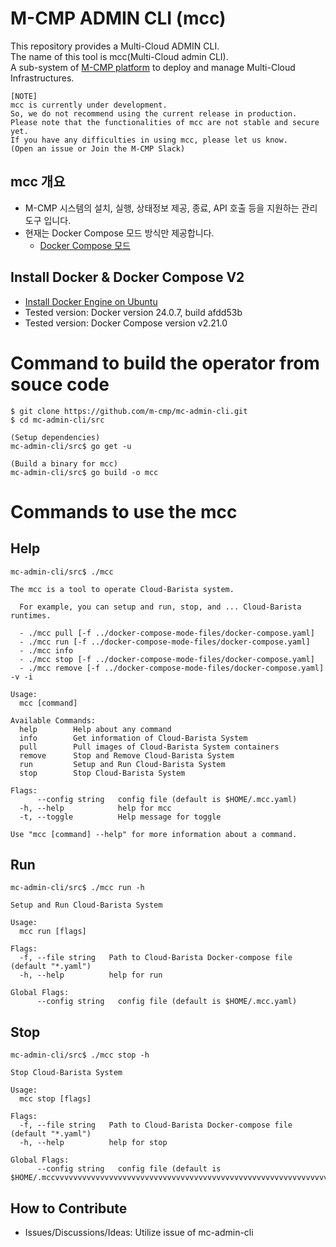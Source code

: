 # M-CMP ADMIN CLI (mcc)
This repository provides a Multi-Cloud ADMIN CLI.    
The name of this tool is mcc(Multi-Cloud admin CLI).    
A sub-system of [M-CMP platform](https://github.com/m-cmp/docs/tree/main) to deploy and manage Multi-Cloud Infrastructures.    


```
[NOTE]
mcc is currently under development.
So, we do not recommend using the current release in production.
Please note that the functionalities of mcc are not stable and secure yet.
If you have any difficulties in using mcc, please let us know.
(Open an issue or Join the M-CMP Slack)
```

## mcc 개요
- M-CMP 시스템의 설치, 실행, 상태정보 제공, 종료, API 호출 등을 지원하는 관리 도구 입니다.
- 현재는 Docker Compose 모드 방식만 제공합니다.
  - [Docker Compose 모드](docs/mcc-docker-compose-mode.md)

## Install Docker & Docker Compose V2
- [Install Docker Engine on Ubuntu](https://docs.docker.com/engine/install/ubuntu/)
- Tested version: Docker version 24.0.7, build afdd53b
- Tested version: Docker Compose version v2.21.0

# Command to build the operator from souce code
```Shell
$ git clone https://github.com/m-cmp/mc-admin-cli.git
$ cd mc-admin-cli/src

(Setup dependencies)
mc-admin-cli/src$ go get -u

(Build a binary for mcc)
mc-admin-cli/src$ go build -o mcc
```

# Commands to use the mcc

## Help
```
mc-admin-cli/src$ ./mcc 

The mcc is a tool to operate Cloud-Barista system. 
  
  For example, you can setup and run, stop, and ... Cloud-Barista runtimes.
  
  - ./mcc pull [-f ../docker-compose-mode-files/docker-compose.yaml]
  - ./mcc run [-f ../docker-compose-mode-files/docker-compose.yaml]
  - ./mcc info
  - ./mcc stop [-f ../docker-compose-mode-files/docker-compose.yaml]
  - ./mcc remove [-f ../docker-compose-mode-files/docker-compose.yaml] -v -i

Usage:
  mcc [command]

Available Commands:
  help        Help about any command
  info        Get information of Cloud-Barista System
  pull        Pull images of Cloud-Barista System containers
  remove      Stop and Remove Cloud-Barista System
  run         Setup and Run Cloud-Barista System
  stop        Stop Cloud-Barista System

Flags:
      --config string   config file (default is $HOME/.mcc.yaml)
  -h, --help            help for mcc
  -t, --toggle          Help message for toggle

Use "mcc [command] --help" for more information about a command.
```

## Run
```
mc-admin-cli/src$ ./mcc run -h

Setup and Run Cloud-Barista System

Usage:
  mcc run [flags]

Flags:
  -f, --file string   Path to Cloud-Barista Docker-compose file (default "*.yaml")
  -h, --help          help for run

Global Flags:
      --config string   config file (default is $HOME/.mcc.yaml)
```

## Stop
```
mc-admin-cli/src$ ./mcc stop -h

Stop Cloud-Barista System

Usage:
  mcc stop [flags]

Flags:
  -f, --file string   Path to Cloud-Barista Docker-compose file (default "*.yaml")
  -h, --help          help for stop

Global Flags:
      --config string   config file (default is $HOME/.mccvvvvvvvvvvvvvvvvvvvvvvvvvvvvvvvvvvvvvvvvvvvvvvvvvvvvvvvvvvvvvvvvvvvvvvvv.yaml)
```


## How to Contribute
- Issues/Discussions/Ideas: Utilize issue of mc-admin-cli
